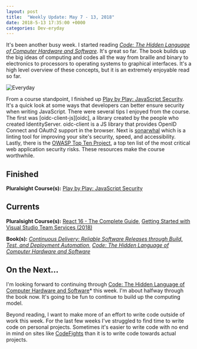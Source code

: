 ```yaml
---
layout: post
title:  "Weekly Update: May 7 - 13, 2018"
date: 2018-5-13 17:35:00 +0000
categories: Dev-eryday
---
```

It's been another busy week. I started reading *[Code: The Hidden Language of Computer Hardware and Software][code]*. It's great so far. The book builds up the big ideas of computing and codes all the way from braille and binary to electronics to processors to operating systems to graphical interfaces. It's a high level overview of these concepts, but it is an extremely enjoyable read so far.

![Everyday](https://farm1.staticflickr.com/967/41362483664_6321808246.jpg)

From a course standpoint, I finished up [Play by Play: JavaScript Security][jss]. It's a quick look at some ways that developers can better ensure security when writing JavaScript. There were several tips I enjoyed from the course. The first was [oidc-client-js][oidc], a library created by the people who created IdentityServer. oidc-client is a JS library that provides OpenID Connect and OAuth2 support in the browser. Next is [sonarwhal][son] which is a linting tool for improving your site's security, speed, and accessibility. Lastly, there is the [OWASP Top Ten Project][owa], a top ten list of the most critical web application security risks. These resources make the course worthwhile.

## Finished

**Pluralsight Course(s):** [Play by Play: JavaScript Security][jss]

## Currents

**Pluralsight Course(s):** [React 16 - The Complete Guide][re], [Getting Started with Visual Studio Team Services (2018)][vsts]

**Book(s):** *[Continuous Delivery: Reliable Software Releases through Build, Test, and Deployment Automation][cd]*, *[Code: The Hidden Language of Computer Hardware and Software][code]*

## On the Next...

I'm looking forward to continuing through [Code: The Hidden Language of Computer Hardware and Software][code]* this week. I'm about halfway through the book now. It's going to be fun to continue to build up the computing model. 

Beyond reading, I want to make more of an effort to write code outside of work this week. For the last few weeks I've struggled to find time to write code on personal projects. Sometimes it's easier to write code with no end in mind on sites like [CodeFights][cf] than it is to write code towards actual projects.

[re]: https://www.udemy.com/react-the-complete-guide-incl-redux/
[cd]: https://www.amazon.com/Continuous-Delivery-Deployment-Automation-Addison-Wesley/dp/0321601912
[code]: https://www.amazon.com/Code-Language-Computer-Developer-Practices-ebook/dp/B00JDMPOK2/
[jss]: https://app.pluralsight.com/library/courses/play-by-play-javascript-security/table-of-contents
[vsts]: https://app.pluralsight.com/library/courses/getting-started-visual-studio-team-services-2018/table-of-contents
[son]: https://sonarwhal.com/
[owa]: https://www.owasp.org/index.php/Category:OWASP_Top_Ten_Project
[oid]: https://github.com/IdentityModel/oidc-client-js
[cf]: https://codefights.com/